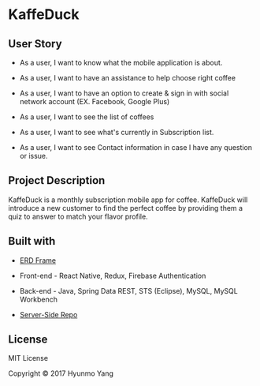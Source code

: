 # KaffeDuck

## User Story

* As a user, I want to know what the mobile application is about.

* As a user, I want to have an assistance to help choose right coffee

* As a user, I want to have an option to create & sign in with social network account (EX. Facebook, Google Plus)

* As a user, I want to see the list of coffees

* As a user, I want to see what's currently in Subscription list.

* As a user, I want to see Contact information in case I have any question or issue.

## Project Description

KaffeDuck is a monthly subscription mobile app for coffee. KaffeDuck will introduce a new customer to find the perfect coffee by providing them a quiz to answer to match your flavor profile.

## Built with

* [ERD Frame](https://www.draw.io/)

* Front-end - React Native, Redux, Firebase Authentication

* Back-end - Java, Spring Data REST, STS (Eclipse), MySQL, MySQL Workbench

* [Server-Side Repo](https://github.com/yhmgood0130/kaffeduck-java-server-side)


## License

MIT License

Copyright © 2017 Hyunmo Yang
